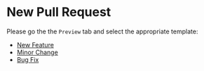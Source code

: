 # New Pull Request

Please go the the `Preview` tab and select the appropriate template:

- [New Feature](?expand=1&template=new_feature_template.md)
- [Minor Change](?expand=1&template=minor_change_template.md)
- [Bug Fix](?expand=1&template=bug_fix_template.md)
